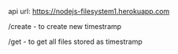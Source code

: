 api url: https://nodejs-filesystem1.herokuapp.com

/create - to create new timestramp

/get - to get all files stored as timestramp
